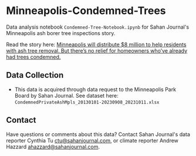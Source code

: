 # Minneapolis-Condemned-Trees
Data analysis notebook `Condemned-Tree-Notebook.ipynb` for Sahan Journal's Minneapolis ash borer tree inspections story.

Read the story here: [Minneapolis will distribute $8 million to help residents with ash tree removal. But there’s no relief for homeowners who’ve already had trees condemned.](https://sahanjournal.com/climate-environment/ash-tree-removal-grant-minneapolis-homeowner-property-tax-assessment/)

## Data Collection
- This data is acquired through data request to the Minneapolis Park Board by Sahan Journal. See dataset here: `CondemnedPrivateAshMpls_20130101-20230908_20231011.xlsx`

## Contact
Have questions or comments about this data? Contact Sahan Journal's data reporter Cynthia Tu ctu@sahanjournal.com, or climate reporter Andrew Hazzard ahazzard@sahanjournal.com.


